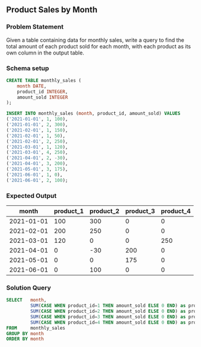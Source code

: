 ## Product Sales by Month

### Problem Statement 

Given a table containing data for monthly sales, write a query to find the total amount of each product sold for each month, with each product as its own column in the output table.


### Schema setup 

```sql
CREATE TABLE monthly_sales (
    month DATE,
    product_id INTEGER,
    amount_sold INTEGER
);

INSERT INTO monthly_sales (month, product_id, amount_sold) VALUES
('2021-01-01', 1, 100),
('2021-01-01', 2, 300),
('2021-02-01', 1, 150),
('2021-02-01', 1, 50),
('2021-02-01', 2, 250),
('2021-03-01', 1, 120),
('2021-03-01', 4, 250),
('2021-04-01', 2, -30),
('2021-04-01', 3, 200),
('2021-05-01', 3, 175),
('2021-06-01', 1, 0),
('2021-06-01', 2, 100);
```

### Expected Output 

month |	product_1 |	product_2 |	product_3 |	product_4 |
--|--|--|--|--|
2021-01-01 |	100 |	300 |	0 |	0 |
2021-02-01 |	200 |	250 |	0 |	0 |
2021-03-01 |	120 |	0 |	0 |	250 |
2021-04-01 |	0 |	-30 |	200 |	0 |
2021-05-01 |	0 |	0 |	175 |	0 |
2021-06-01 |	0 |	100 |	0 |	0 |


### Solution Query 

```sql
SELECT   month,
         SUM(CASE WHEN product_id=1 THEN amount_sold ELSE 0 END) as product_1,
         SUM(CASE WHEN product_id=2 THEN amount_sold ELSE 0 END) as product_2,
         SUM(CASE WHEN product_id=3 THEN amount_sold ELSE 0 END) as product_3,
         SUM(CASE WHEN product_id=4 THEN amount_sold ELSE 0 END) as product_4
FROM     monthly_sales
GROUP BY month
ORDER BY month
```